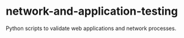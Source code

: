 # network-and-application-testing
Python scripts to validate web applications and network processes.

